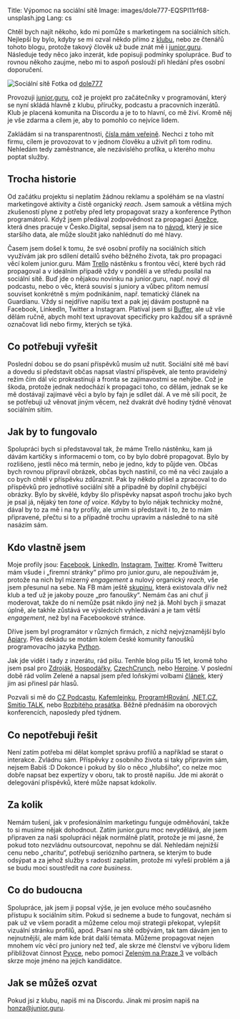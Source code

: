 Title: Výpomoc na sociální sítě
Image: images/dole777-EQSPI11rf68-unsplash.jpg
Lang: cs


Chtěl bych najít někoho, kdo mi pomůže s marketingem na sociálních sítích. Nejlepší by bylo, kdyby se mi ozval někdo přímo z [klubu](https://junior.guru/club/), nebo ze čtenářů tohoto blogu, protože takový člověk už bude znát mě i [junior.guru](https://junior.guru/). Následuje tedy něco jako inzerát, kde popisuji podmínky spolupráce. Buď to rovnou někoho zaujme, nebo mi to aspoň poslouží při hledání přes osobní doporučení.


![Sociální sítě]({static}/images/dole777-EQSPI11rf68-unsplash.jpg)
Fotka od [dole777](https://unsplash.com/@dole777)


Provozuji [junior.guru](https://junior.guru/), což je projekt pro začátečníky v programování, který se nyní skládá hlavně z klubu, příručky, podcastu a pracovních inzerátů. Klub je placená komunita na Discordu a je to to hlavní, co mě živí. Kromě něj je vše zdarma a cílem je, aby to pomohlo co nejvíce lidem.

Zakládám si na transparentnosti, [čísla mám veřejně](https://junior.guru/open/). Nechci z toho mít firmu, cílem je provozovat to v jednom člověku a uživit při tom rodinu. Nehledám tedy zaměstnance, ale nezávislého profíka, u kterého mohu poptat služby.

## Trocha historie

Od začátku projektu si neplatím žádnou reklamu a spoléhám se na vlastní marketingové aktivity a čistě organický _reach_. Jsem samouk a většina mých zkušeností plyne z potřeby před lety propagovat srazy a konference Python programátorů. Když jsem předával zodpovědnost za propagaci [Anežce](https://www.linkedin.com/in/anezkamll/), která dnes pracuje v Česko.Digital, sepsal jsem na to [návod](https://docs.pyvec.org/guides/promotion.html), který je sice staršího data, ale může sloužit jako nahlédnutí do mé hlavy.

Časem jsem došel k tomu, že své osobní profily na sociálních sítích využívám jak pro sdílení detailů svého běžného života, tak pro propagaci věcí kolem junior.guru. Mám [Trello](https://trello.com/) nástěnku s frontou věcí, které bych rád propagoval a v ideálním případě vždy v pondělí a ve středu posílal na sociální sítě. Buď jde o nějakou novinku na junior.guru, např. nový díl podcastu, nebo o věc, která souvisí s juniory a vůbec přitom nemusí souviset konkrétně s mým podnikáním, např. tematický článek na Guardianu. Vždy si nejdříve napíšu text a pak jej dávám postupně na Facebook, LinkedIn, Twitter a Instagram. Platíval jsem si [Buffer](https://buffer.com/), ale už vše dělám ručně, abych mohl text upravovat specificky pro každou síť a správně označovat lidi nebo firmy, kterých se týká.

## Co potřebuji vyřešit

Poslední dobou se do psaní příspěvků musím už nutit. Sociální sítě mě baví a dovedu si představit občas napsat vlastní příspěvek, ale tento pravidelný režim čím dál víc prokrastinuji a fronta se zajímavostmi se nehýbe. Což je škoda, protože jednak nedochází k propagaci toho, co dělám, jednak se ke mě dostávají zajímavé věci a bylo by fajn je sdílet dál. A ve mě sílí pocit, že se potřebuji už věnovat jiným věcem, než dvakrát dvě hodiny týdně věnovat sociálním sítím.

## Jak by to fungovalo

Spolupráci bych si představoval tak, že máme Trello nástěnku, kam já dávám kartičky s informacemi o tom, co by bylo dobré propagovat. Bylo by rozlišeno, jestli něco má termín, nebo je jedno, kdy to půjde ven. Občas bych rovnou připravil obrázek, občas bych nastínil, co mě na věci zaujalo a co bych chtěl v příspěvku zdůraznit. Pak by někdo přišel a zpracoval to do příspěvků pro jednotlivé sociální sítě a případně by doplnil chybějící obrázky. Bylo by skvělé, kdyby šlo příspěvky napsat aspoň trochu jako bych je psal já, nějaký ten _tone of voice_. Kdyby to bylo nějak technicky možné, dával by to za mě i na ty profily, ale umím si představit i to, že to mám připravené, přečtu si to a případně trochu upravím a následně to na sítě nasázím sám.

## Kdo vlastně jsem

Moje profily jsou: [Facebook](https://www.facebook.com/honzajavorek), [LinkedIn](https://www.linkedin.com/in/honzajavorek/), [Instagram](https://instagram.com/honza.javorek/), [Twitter](https://twitter.com/honzajavorek/). Kromě Twitteru mám všude i „firemní stránky“ přímo pro junior.guru, ale nepoužívám je, protože na nich byl mizerný _engagement_ a nulový organický _reach_, vše jsem přesunul na sebe. Na FB mám ještě [skupinu](https://www.facebook.com/groups/junior.guru), která existovala dřív než klub a teď už je jakoby pouze „pro fanoušky“. Nemám čas ani chuť ji moderovat, takže do ní nemůže psát nikdo jiný než já. Mohl bych ji smazat úplně, ale takhle zůstává ve výsledcích vyhledávání a je tam větší _engagement_, než byl na Facebookové stránce.

Dříve jsem byl programátor v různých firmách, z nichž nejvýznamější bylo [Apiary](https://byznys.ihned.cz/c1-65593630-oracle-kupuje-za-miliardy-korun-cesky-start-up-apiary-zakladatele-ve-firme-zustavaji). Přes dekádu se motám kolem české komunity fanoušků programovacího jazyka [Python](https://python.cz/).

Jak jde vidět i tady z inzerátu, rád píšu. Tenhle blog píšu 15 let, kromě toho jsem psal pro [Zdroják](https://zdrojak.cz/autori/honza-javorek/), [Hospodářky](https://nazory.ihned.cz/c7-66842510-ofofc-cf514314230baa8), [CzechCrunch](https://www.czechcrunch.cz/2020/10/boreni-mytu-a-uzitecne-rady-pro-kazdeho-zacatecnika-honza-javorek-vydava-prirucku-o-hledani-prvni-prace-v-it/), nebo [Heroine](https://www.heroine.cz/clanky/autor/70000223-honza-javorek). V poslední době rád volím Zelené a napsal jsem před loňskými volbami [článek]({filename}2021-09-22_volim-marketing.md), který jim asi přinesl pár hlasů.

Pozvali si mě do [CZ Podcastu](https://soundcloud.com/czpodcast-1/cz-podcast-158-honza-javorek-nejenom-o-pythonu), [Kafemlejnku](https://kafemlejnek.tv/dil-52-junior-guru/), [ProgramHRování](https://www.programhrovani.cz/1843229/10212890-o-prvni-praci-v-it-s-honzou-javorkem), [.NET.CZ](https://www.dotnetpodcast.cz/episodes/ep76/), [Smitio TALK](https://blog.smitio.com/smitio-talk-no-3-o-projektu-junior-guru-a-situaci-it-junioru-v-cr), nebo [Rozbitého prasátka](https://rozbiteprasatko.cz/epizoda40). Běžně přednáším na oborových konferencích, naposledy před týdnem.

## Co nepotřebuji řešit

Není zatím potřeba mi dělat komplet správu profilů a například se starat o interakce. Zvládnu sám. Příspěvky z osobního života si taky připravím sám, nejsem Babiš :D Dokonce i pokud by šlo o něco „hlubšího“, co nelze moc dobře napsat bez expertízy v oboru, tak to prostě napíšu. Jde mi akorát o delegování příspěvků, které může napsat kdokoliv.

## Za kolik

Nemám tušení, jak v profesionálním marketingu funguje odměňování, takže to si musíme nějak dohodnout. Zatím junior.guru moc nevydělává, ale jsem připraven za naši spolupráci nějak normálně platit, protože je mi jasné, že pokud toto nezvládnu outsourcovat, nepohnu se dál. Nehledám nejnižší cenu nebo „charitu“, potřebuji seriózního partnera, se kterým to bude odsýpat a za jehož služby s radostí zaplatím, protože mi vyřeší problém a já se budu moci soustředit na _core business_.

## Co do budoucna

Spolupráce, jak jsem ji popsal výše, je jen evoluce mého současného přístupu k sociálním sítím. Pokud si sedneme a bude to fungovat, nechám si pak už ve všem poradit a můžeme celou moji strategii překopat, vylepšit vizuální stránku profilů, apod. Psaní na sítě odbývám, tak tam dávám jen to nejnutnější, ale mám kde brát další témata. Můžeme propagovat nejen mnohem víc věcí pro juniory než teď, ale skrze mé členství ve výboru lidem přibližovat činnost [Pyvce](https://pyvec.org/), nebo pomoci [Zeleným na Praze 3](https://twitter.com/honzajavorek/status/1534473765597458433) ve volbách skrze moje jméno na jejich kandidátce.

## Jak se můžeš ozvat

Pokud jsi z klubu, napiš mi na Discordu. Jinak mi prosím napiš na [honza@junior.guru](mailto:honza@junior.guru).
